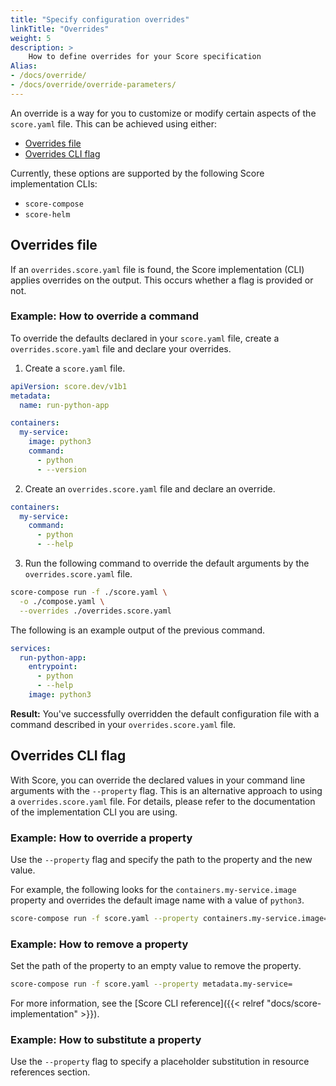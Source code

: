 ```yaml
---
title: "Specify configuration overrides"
linkTitle: "Overrides"
weight: 5
description: >
    How to define overrides for your Score specification
Alias:
- /docs/override/
- /docs/override/override-parameters/
---
```


An override is a way for you to customize or modify certain aspects of the `score.yaml` file. This can be achieved using either:

- [Overrides file](#overrides-file)
- [Overrides CLI flag](#overrides-property)

Currently, these options are supported by the following Score implementation CLIs:

- `score-compose`
- `score-helm`

## Overrides file

If an `overrides.score.yaml` file is found, the Score implementation (CLI) applies overrides on the output. This occurs whether a flag is provided or not.

### Example: How to override a command

To override the defaults declared in your `score.yaml` file, create a `overrides.score.yaml` file and declare your overrides.

1. Create a `score.yaml` file.

```yaml
apiVersion: score.dev/v1b1
metadata:
  name: run-python-app

containers:
  my-service:
    image: python3
    command:
      - python
      - --version
```

2. Create an `overrides.score.yaml` file and declare an override.

```yaml
containers:
  my-service:
    command:
      - python
      - --help
```

3. Run the following command to override the default arguments by the `overrides.score.yaml` file.

```bash
score-compose run -f ./score.yaml \
  -o ./compose.yaml \
  --overrides ./overrides.score.yaml
```

The following is an example output of the previous command.

```yaml
services:
  run-python-app:
    entrypoint:
      - python
      - --help
    image: python3
```

**Result:** You've successfully overridden the default configuration file with a command described in your `overrides.score.yaml` file.

## Overrides CLI flag

With Score, you can override the declared values in your command line arguments with the `--property` flag. This is an alternative approach to using a `overrides.score.yaml` file. For details, please refer to the documentation of the implementation CLI you are using.

### Example: How to override a property

Use the `--property` flag and specify the path to the property and the new value.

For example, the following looks for the `containers.my-service.image` property and overrides the default image name with a value of `python3`.

```bash
score-compose run -f score.yaml --property containers.my-service.image=python3
```

### Example: How to remove a property

Set the path of the property to an empty value to remove the property.

```bash
score-compose run -f score.yaml --property metadata.my-service=
```

For more information, see the [Score CLI reference]({{< relref "docs/score-implementation" >}}).

### Example: How to substitute a property

Use the `--property` flag to specify a placeholder substitution in resource references section.
